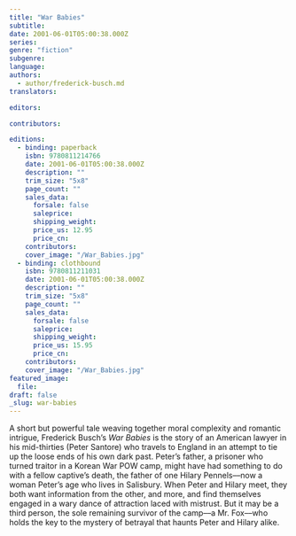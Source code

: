 ```yaml
---
title: "War Babies"
subtitle:
date: 2001-06-01T05:00:38.000Z
series:
genre: "fiction"
subgenre:
language:
authors:
  - author/frederick-busch.md
translators:

editors:

contributors:

editions:
  - binding: paperback
    isbn: 9780811214766
    date: 2001-06-01T05:00:38.000Z
    description: ""
    trim_size: "5x8"
    page_count: ""
    sales_data:
      forsale: false
      saleprice:
      shipping_weight:
      price_us: 12.95
      price_cn:
    contributors:
    cover_image: "/War_Babies.jpg"
  - binding: clothbound
    isbn: 9780811211031
    date: 2001-06-01T05:00:38.000Z
    description: ""
    trim_size: "5x8"
    page_count: ""
    sales_data:
      forsale: false
      saleprice:
      shipping_weight:
      price_us: 15.95
      price_cn:
    contributors:
    cover_image: "/War_Babies.jpg"
featured_image:
  file:
draft: false
_slug: war-babies
---
```


A short but powerful tale weaving together moral complexity and romantic intrigue, Frederick Busch’s _War Babies_ is the story of an American lawyer in his mid-thirties (Peter Santore) who travels to England in an attempt to tie up the loose ends of his own dark past. Peter’s father, a prisoner who turned traitor in a Korean War POW camp, might have had something to do with a fellow captive’s death, the father of one Hilary Pennels––now a woman Peter’s age who lives in Salisbury. When Peter and Hilary meet, they both want information from the other, and more, and find themselves engaged in a wary dance of attraction laced with mistrust. But it may be a third person, the sole remaining survivor of the camp––a Mr. Fox––who holds the key to the mystery of betrayal that haunts Peter and Hilary alike.

